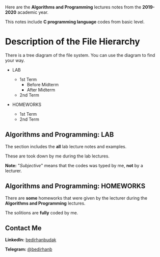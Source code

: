 Here are the **Algorithms and Programming** lectures notes from the **2019-2020** academic year.

This notes include **C programming language** codes from basic level.

# Description of the File Hierarchy

There is a tree diagram of the file system. You can use the diagram to find your way.

* LAB
	* 1st Term
		* Before Midterm
		* After Midterm
	* 2nd Term

* HOMEWORKS
	* 1st Term
	* 2nd Term

## Algorithms and Programming: LAB

The section includes the **all** lab lecture notes and examples.

These are took down by me during the lab lectures.

**Note:** "*Subjective*" means that the codes was typed by me, **not** by a lecturer.

## Algorithms and Programming: HOMEWORKS

There are **some** homeworks that were given by the lecturer during the **Algorithms and Programming** lectures.

The solitions are **fully** coded by me.

## Contact Me

**LinkedIn:** [bedirhanbudak](https://www.linkedin.com/in/bedirhan-budak/)

**Telegram:** [@bedirhanb](https://t.me/bedirhanb)